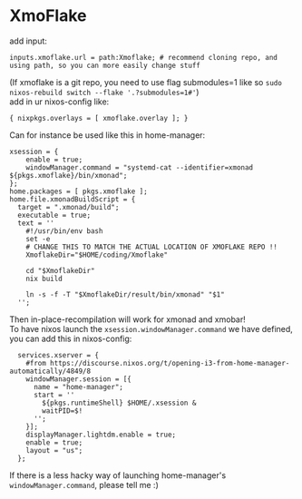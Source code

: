 # XmoFlake
add input:
```
inputs.xmoflake.url = path:Xmoflake; # recommend cloning repo, and using path, so you can more easily change stuff
```
(If xmoflake is a git repo, you need to use flag submodules=1 like so `sudo nixos-rebuild switch --flake '.?submodules=1#'`)  
add in ur nixos-config like:  
```
{ nixpkgs.overlays = [ xmoflake.overlay ]; }
```
Can for instance be used like this in home-manager:
```
xsession = {
    enable = true;
    windowManager.command = "systemd-cat --identifier=xmonad ${pkgs.xmoflake}/bin/xmonad";
};
home.packages = [ pkgs.xmoflake ];
home.file.xmonadBuildScript = {
  target = ".xmonad/build";
  executable = true;
  text = ''
    #!/usr/bin/env bash
    set -e
    # CHANGE THIS TO MATCH THE ACTUAL LOCATION OF XMOFLAKE REPO !!
    XmoflakeDir="$HOME/coding/Xmoflake"

    cd "$XmoflakeDir"
    nix build

    ln -s -f -T "$XmoflakeDir/result/bin/xmonad" "$1"
  '';
```
Then in-place-recompilation will work for xmonad and xmobar!  
To have nixos launch the `xsession.windowManager.command` we have defined, you can add this in nixos-config:
```
  services.xserver = {
    #from https://discourse.nixos.org/t/opening-i3-from-home-manager-automatically/4849/8
    windowManager.session = [{
      name = "home-manager";
      start = ''
        ${pkgs.runtimeShell} $HOME/.xsession &
        waitPID=$!
      '';
    }];
    displayManager.lightdm.enable = true;
    enable = true;
    layout = "us";
  };
```
If there is a less hacky way of launching home-manager's `windowManager.command`, please tell me :)
